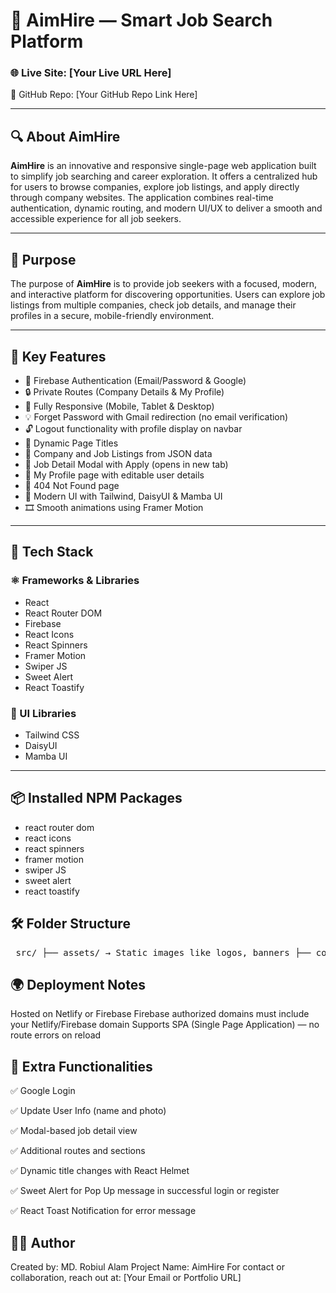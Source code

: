 # 🎯 AimHire — Smart Job Search Platform

### 🌐 Live Site: [Your Live URL Here]  
📂 GitHub Repo: [Your GitHub Repo Link Here]

---

## 🔍 About AimHire

**AimHire** is an innovative and responsive single-page web application built to simplify job searching and career exploration. It offers a centralized hub for users to browse companies, explore job listings, and apply directly through company websites. The application combines real-time authentication, dynamic routing, and modern UI/UX to deliver a smooth and accessible experience for all job seekers.

---

## 🎯 Purpose

The purpose of **AimHire** is to provide job seekers with a focused, modern, and interactive platform for discovering opportunities. Users can explore job listings from multiple companies, check job details, and manage their profiles in a secure, mobile-friendly environment.

---

## 🚀 Key Features

- 🔐 Firebase Authentication (Email/Password & Google)
- 🔒 Private Routes (Company Details & My Profile)
- 📱 Fully Responsive (Mobile, Tablet & Desktop)
- 💡 Forget Password with Gmail redirection (no email verification)
- 🔓 Logout functionality with profile display on navbar
- 🧭 Dynamic Page Titles
- 🏢 Company and Job Listings from JSON data
- 📄 Job Detail Modal with Apply (opens in new tab)
- 👤 My Profile page with editable user details
- 🚫 404 Not Found page
- 🎨 Modern UI with Tailwind, DaisyUI & Mamba UI
- 🎞️ Smooth animations using Framer Motion

---

## 🧰 Tech Stack

### ⚛️ Frameworks & Libraries

- React
- React Router DOM
- Firebase
- React Icons
- React Spinners
- Framer Motion
- Swiper JS
- Sweet Alert
- React Toastify

### 🎨 UI Libraries

- Tailwind CSS
- DaisyUI
- Mamba UI

---

## 📦 Installed NPM Packages

- react router dom
- react icons
- react spinners
- framer motion
- swiper JS
- sweet alert
- react toastify


## 🛠️ Folder Structure
<pre> src/ ├── assets/ → Static images like logos, banners ├── components/ → Reusable UI components (Navbar, Footer, Modal, etc.) ├── context/ → Firebase authentication context (AuthProvider) ├── layouts/ → Layouts like MainLayout, PrivateRoute ├── pages/ │ ├── Auth/ → Login, Register, ForgetPassword │ ├── Company/ → CompanyDetails page (Private Route) │ ├── Home/ → Home, Hero, HowItWorks, Companies sections │ ├── Profile/ → MyProfile, UpdateProfile (Private Routes) │ └── NotFound/ → 404 Not Found page ├── routes/ → All app routes defined using React Router ├── App.jsx → Main application wrapper ├── main.jsx → Entry point (ReactDOM render) ├── index.css → Global and Tailwind/DaisyUI styles </pre>

## 🌍 Deployment Notes
Hosted on Netlify or Firebase
Firebase authorized domains must include your Netlify/Firebase domain
Supports SPA (Single Page Application) — no route errors on reload

## 🧪 Extra Functionalities
✅ Google Login

✅ Update User Info (name and photo)

✅ Modal-based job detail view

✅ Additional routes and sections

✅ Dynamic title changes with React Helmet

✅ Sweet Alert for Pop Up message in successful login or register

✅ React Toast Notification for error message


## 🧑‍💻 Author
Created by: MD. Robiul Alam
Project Name: AimHire
For contact or collaboration, reach out at: [Your Email or Portfolio URL]